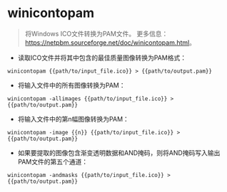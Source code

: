 # winicontopam

> 将Windows ICO文件转换为PAM文件。
> 更多信息：<https://netpbm.sourceforge.net/doc/winicontopam.html>。

- 读取ICO文件并将其中包含的最佳质量图像转换为PAM格式：

`winicontopam {{path/to/input_file.ico}} > {{path/to/output.pam}}`

- 将输入文件中的所有图像转换为PAM：

`winicontopam -allimages {{path/to/input_file.ico}} > {{path/to/output.pam}}`

- 将输入文件中的第n幅图像转换为PAM：

`winicontopam -image {{n}} {{path/to/input_file.ico}} > {{path/to/output.pam}}`

- 如果要提取的图像包含渐变透明数据和AND掩码，则将AND掩码写入输出PAM文件的第五个通道：

`winicontopam -andmasks {{path/to/input_file.ico}} > {{path/to/output.pam}}`